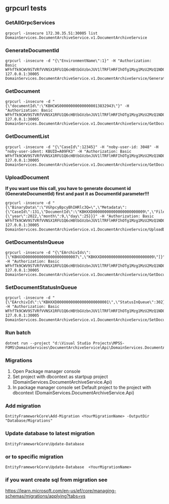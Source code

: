 ﻿## grpcurl tests

### GetAllGrpcServices
```
grpcurl -insecure 172.30.35.51:30005 list DomainServices.DocumentArchiveService.v1.DocumentArchiveService
```
### GenerateDocumentId
```
grpcurl -insecure -d "{\"EnvironmentName\":1}" -H "Authorization: Basic WFhfTk9CWV9STVRfVVNSX1RFU1Q6cHBtbGVzbnJUV1lTRFlHRFIhOTg1Mzg1MzU2MzQ1NDQ=" 127.0.0.1:30005 DomainServices.DocumentArchiveService.v1.DocumentArchiveService/GenerateDocumentId
```
### GetDocument
```
grpcurl -insecure -d "{\"documentId\":\"KBHCWS000000000000000013832943\"}" -H "Authorization: Basic WFhfTk9CWV9STVRfVVNSX1RFU1Q6cHBtbGVzbnJUV1lTRFlHRFIhOTg1Mzg1MzU2MzQ1NDQ=" 127.0.0.1:30005 DomainServices.DocumentArchiveService.v1.DocumentArchiveService/GetDocument
```
### GetDocumentList
```
grpcurl -insecure -d "{\"CaseId\":12345}" -H "noby-user-id: 3048" -H "noby-user-ident: KBUID=A09FK3" -H "Authorization: Basic WFhfTk9CWV9STVRfVVNSX1RFU1Q6cHBtbGVzbnJUV1lTRFlHRFIhOTg1Mzg1MzU2MzQ1NDQ=" 127.0.0.1:30005 DomainServices.DocumentArchiveService.v1.DocumentArchiveService/GetDocumentList
```
### UploadDocument 
**If you want use this call, you have to generate document id (GenerateDocumentId) first and past it as DocumentId parameter!!!** 
```
grpcurl -insecure -d "{\"BinaryData\":\"VGhpcyBpcyBhIHRlc3Q=\",\"Metadata\":{\"CaseId\":131,\"DocumentId\":\"KBHXXD00000000000000000000009\",\"Filename\":\"test.txt\",\"AuthorUserLogin\":\"a\",\"EaCodeMainId\":1,\"CreatedOn\":{\"year\":2022,\"month\":9,\"day\":25}}}" -H "Authorization: Basic WFhfTk9CWV9STVRfVVNSX1RFU1Q6cHBtbGVzbnJUV1lTRFlHRFIhOTg1Mzg1MzU2MzQ1NDQ=" 127.0.0.1:30005 DomainServices.DocumentArchiveService.v1.DocumentArchiveService/UploadDocument
```
### GetDocumentsInQueue
```
grpcurl -insecure -d "{\"EArchivIds\":[\"KBHXXD00000000000000000000007\",\"KBHXXD00000000000000000000009\"]}" -H "Authorization: Basic WFhfTk9CWV9STVRfVVNSX1RFU1Q6cHBtbGVzbnJUV1lTRFlHRFIhOTg1Mzg1MzU2MzQ1NDQ=" 127.0.0.1:30005 DomainServices.DocumentArchiveService.v1.DocumentArchiveService/GetDocumentsInQueue
```
### SetDocumentStatusInQueue
```
grpcurl -insecure -d "{\"EArchivId\":\"KBHXXD00000000000000000000001\",\"StatusInQueue\":302}" -H "Authorization: Basic WFhfTk9CWV9STVRfVVNSX1RFU1Q6cHBtbGVzbnJUV1lTRFlHRFIhOTg1Mzg1MzU2MzQ1NDQ=" 127.0.0.1:30005 DomainServices.DocumentArchiveService.v1.DocumentArchiveService/SetDocumentStatusInQueue
```
### Run batch
```
dotnet run --project "d:\Visual Studio Projects\MPSS-FOMS\DomainServices\DocumentArchiveService\Api\DomainServices.DocumentArchiveService.Api.csproj"
```
### Migrations
1) Open Package manager console
2) Set project with dbcontext as startpup project (DomainServices.DocumentArchiveService.Api)
3) In package manager console set Default project to the project with dbcontext (DomainServices.DocumentArchiveService.Api)
### Add migration
```
EntityFrameworkCore\Add-Migration <YourMigrationName> -OutputDir "Database/Migrations"
```
### Update database to latest migration
```
EntityFrameworkCore\Update-Database
```
### or to specific migration
```
EntityFrameworkCore\Update-Database  <YourMigrationName>
```
### if you want create sql from migration see
https://learn.microsoft.com/en-us/ef/core/managing-schemas/migrations/applying?tabs=vs